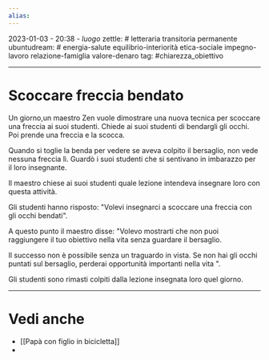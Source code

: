 ```yaml
---
alias: 
---
```

2023-01-03 - 20:38 - *luogo*
zettle: # letteraria transitoria permanente
ubuntudream: # energia-salute equilibrio-interiorità etica-sociale impegno-lavoro relazione-famiglia valore-denaro 
tag: #chiarezza_obiettivo

---
# Scoccare freccia bendato

Un giorno,un maestro Zen vuole dimostrare una nuova tecnica per scoccare una freccia ai suoi studenti. Chiede ai suoi studenti di bendargli gli occhi. Poi prende una freccia e la scocca.

Quando si toglie la benda per vedere se aveva colpito il bersaglio, non vede nessuna freccia lì. Guardò i suoi studenti che si sentivano in imbarazzo per il loro insegnante.

Il maestro chiese ai suoi studenti quale lezione intendeva insegnare loro con questa attività.

Gli studenti hanno risposto: "Volevi insegnarci a scoccare una freccia con gli occhi bendati".

A questo punto il maestro disse: "Volevo mostrarti che non puoi raggiungere il tuo obiettivo nella vita senza guardare il bersaglio.

Il successo non è possibile senza un traguardo in vista. Se non hai gli occhi puntati sul bersaglio, perderai opportunità importanti nella vita ".

Gli studenti sono rimasti colpiti dalla lezione insegnata loro quel giorno.

---
# Vedi anche
- [[Papà con figlio in bicicletta]]
- 